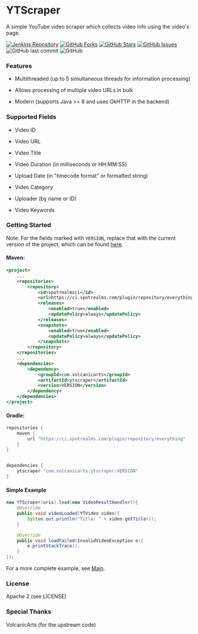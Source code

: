 # YTScraper

A simple YouTube video scraper which collects video info using the video's page.

<a href="https://ci.spotrealms.com/view/1st-party/job/YTScraper/"><img alt="Jenkins Repository" src="https://ci.spotrealms.com/view/1st-party/job/YTScraper/badge/icon"></a>
<a href="https://github.com/Spotrealms/YTScraper/network"><img alt="GitHub Forks" src="https://badgen.net/github/forks/Spotrealms/YTScraper"></a>
<a href="https://github.com/Spotrealms/YTScraper/stargazers"><img alt="GitHub Stars" src="https://badgen.net/github/stars/Spotrealms/YTScraper"></a>
<a href="https://github.com/Spotrealms/YTScraper/issues"><img alt="GitHub Issues" src="https://badgen.net/github/issues/Spotrealms/YTScraper"></a>
<img alt="GitHub last commit" src="https://badgen.net/github/last-commit/Spotrealms/YTScraper">
<img alt="GitHub" src="https://badgen.net/github/license/Spotrealms/YTScraper">

### Features

- Multithreaded (up to 5 simultaneous threads for information processing)

- Allows processing of multiple video URLs in bulk

- Modern (supports Java >= 8 and uses OkHTTP in the backend)

### Supported Fields

- Video ID

- Video URL

- Video Title

- Video Duration (in milliseconds or HH:MM:SS)

- Upload Date (in "timecode format" or formatted string)

- Video Category

- Uploader (by name or ID)

- Video Keywords

### Getting Started

Note: For the fields marked with `VERSION`, replace that with the current version of the project, which can be found [here](VERSION).

#### Maven:

```xml
<project>
    ...
    <repositories>
        <repository>
            <id>spotrealmsci</id>
            <url>https://ci.spotrealms.com/plugin/repository/everything</url>
            <releases>
                <enabled>true</enabled>
                <updatePolicy>always</updatePolicy>
            </releases>
            <snapshots>
                <enabled>true</enabled>
                <updatePolicy>always</updatePolicy>
            </snapshots>
        </repository>
    </repositories>
    ...
    <dependencies>
        <dependency>
            <groupId>com.volcanicarts</groupId>
            <artifactId>ytscraper</artifactId>
            <version>VERSION</version>
        </dependency>
    </dependencies>
</project>
```

#### Gradle:

```gradle
repositories {
    maven {
        url "https://ci.spotrealms.com/plugin/repository/everything"
    }
}


dependencies {
    ytscraper "com.volcanicarts:ytscraper:VERSION"
}
```

#### Simple Example

```java
new YTScraper(uris).load(new VideoResultHandler(){
    @Override
    public void videoLoaded(YTVideo video){
        System.out.println("Title: " + video.getTitle());
    }

    @Override
    public void loadFailed(InvalidVideoException e){
        e.printStackTrace();
    }
});
```

For a more complete example, see [Main](src/test/Main.java).

### License

Apache 2 (see LICENSE)

### Special Thanks

VolcanicArts (for the upstream code)
